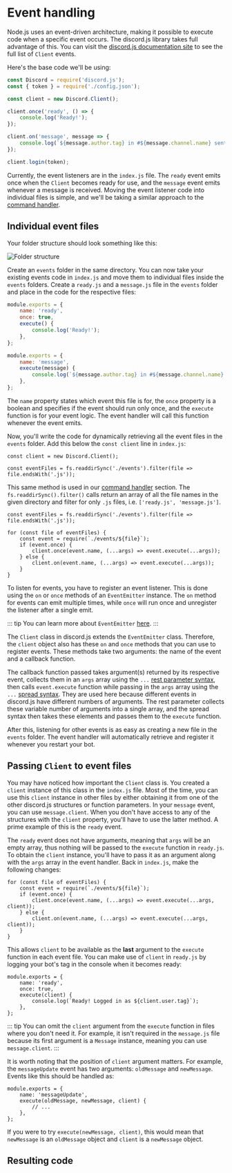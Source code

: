 # Event handling

Node.js uses an event-driven architecture, making it possible to execute code when a specific event occurs. The discord.js library takes full advantage of this. You can visit the [discord.js documentation site](https://discord.js.org/#/docs/main/stable/class/Client) to see the full list of `Client` events.

Here's the base code we'll be using:

```js
const Discord = require('discord.js');
const { token } = require('./config.json');

const client = new Discord.Client();

client.once('ready', () => {
	console.log('Ready!');
});

client.on('message', message => {
	console.log(`${message.author.tag} in #${message.channel.name} sent: ${message.content}`);
});

client.login(token);
```

Currently, the event listeners are in the `index.js` file. The `ready` event emits once when the `Client` becomes ready for use, and the `message` event emits whenever a message is received. Moving the event listener code into individual files is simple, and we'll be taking a similar approach to the [command handler](/command-handling/). 

## Individual event files

Your folder structure should look something like this:

![Folder structure](./images/folder-structure.png)

Create an `events` folder in the same directory. You can now take your existing events code in `index.js` and move them to individual files inside the `events` folders. Create a `ready.js` and a `message.js` file in the `events` folder and place in the code for the respective files:

```js
module.exports = {
	name: 'ready',
	once: true,
	execute() {
		console.log('Ready!');
	},
};
```

```js
module.exports = {
	name: 'message',
	execute(message) {
		console.log(`${message.author.tag} in #${message.channel.name} sent: ${message.content}`);
	},
};
```

The `name` property states which event this file is for, the `once` property is a boolean and specifies if the event should run only once, and the `execute` function is for your event logic. The event handler will call this function whenever the event emits.

Now, you'll write the code for dynamically retrieving all the event files in the `events` folder. Add this below the `const client` line in `index.js`:

```js{3}
const client = new Discord.Client();

const eventFiles = fs.readdirSync('./events').filter(file => file.endsWith('.js'));
```

This same method is used in our [command handler](/command-handling/) section. The `fs.readdirSync().filter()` calls return an array of all the file names in the given directory and filter for only `.js` files, i.e. `['ready.js', 'message.js']`.

```js{3-10}
const eventFiles = fs.readdirSync('./events').filter(file => file.endsWith('.js'));

for (const file of eventFiles) {
	const event = require(`./events/${file}`);
	if (event.once) {
		client.once(event.name, (...args) => event.execute(...args));
	} else {
		client.on(event.name, (...args) => event.execute(...args));
	}
}
```


To listen for events, you have to register an event listener. This is done using the `on` or `once` methods of an `EventEmitter` instance. The `on` method for events can emit multiple times, while `once` will run once and unregister the listener after a single emit.

::: tip
You can learn more about `EventEmitter` [here](https://nodejs.org/api/events.html#events_class_eventemitter).
:::

The `Client` class in discord.js extends the `EventEmitter` class. Therefore, the `client` object also has these `on` and `once` methods that you can use to register events. These methods take two arguments: the name of the event and a callback function.

The callback function passed takes argument(s) returned by its respective event, collects them in an `args` array using the `...` [rest parameter syntax](https://developer.mozilla.org/en-US/docs/Web/JavaScript/Reference/Functions/rest_parameters), then calls `event.execute` function while passing in the `args` array using the `...` [spread syntax](https://developer.mozilla.org/en-US/docs/Web/JavaScript/Reference/Operators/Spread_syntax). They are used here because different events in discord.js have different numbers of arguments. The rest parameter collects these variable number of arguments into a single array, and the spread syntax then takes these elements and passes them to the `execute` function.

After this, listening for other events is as easy as creating a new file in the `events` folder. The event handler will automatically retrieve and register it whenever you restart your bot.

## Passing `Client` to event files

You may have noticed how important the `Client` class is. You created a `client` instance of this class in the `index.js` file. Most of the time, you can use this `client` instance in other files by either obtaining it from one of the other discord.js structures or function parameters. In your `message` event, you can use `message.client`. When you don't have access to any of the structures with the `client` property, you'll have to use the latter method. A prime example of this is the `ready` event.

The `ready` event does not have arguments, meaning that `args` will be an empty array, thus nothing will be passed to the `execute` function in `ready.js`. To obtain the `client` instance, you'll have to pass it as an argument along with the `args` array in the event handler. Back in `index.js`, make the following changes:

```js{4,6}
for (const file of eventFiles) {
	const event = require(`./events/${file}`);
	if (event.once) {
		client.once(event.name, (...args) => event.execute(...args, client));
	} else {
		client.on(event.name, (...args) => event.execute(...args, client));
	}
}
```

This allows `client` to be available as the **last** argument to the `execute` function in each event file. You can make use of `client` in `ready.js` by logging your bot's tag in the console when it becomes ready:

```js{4-6}
module.exports = {
	name: 'ready',
	once: true,
	execute(client) {
		console.log(`Ready! Logged in as ${client.user.tag}`);
	},
};
```

::: tip
You can omit the `client` argument from the `execute` function in files where you don't need it. For example, it isn't required in the `message.js` file because its first argument is a `Message` instance, meaning you can use `message.client`.
:::

It is worth noting that the position of `client` argument matters. For example, the `messageUpdate` event has two arguments: `oldMessage` and `newMessage`. Events like this should be handled as:

```js{3}
module.exports = {
	name: 'messageUpdate',
	execute(oldMessage, newMessage, client) {
		// ...
	},
};
```

If you were to try `execute(newMessage, client)`, this would mean that `newMessage` is an `oldMessage` object and `client` is a `newMessage` object.

## Resulting code

<resulting-code path="event-handling/file-setup" />
